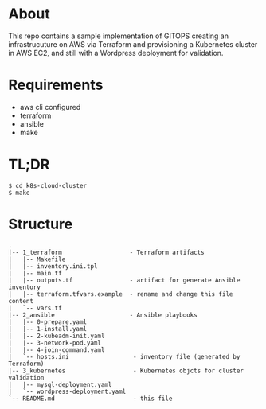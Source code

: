 # About

This repo contains a sample implementation of GITOPS creating an
infrastrucuture on AWS via Terraform and provisioning a Kubernetes
cluster in AWS EC2, and still with a Wordpress deployment for 
validation.

# Requirements
- aws cli configured
- terraform
- ansible
- make

# TL;DR

```
$ cd k8s-cloud-cluster
$ make
```

# Structure
```
.
|-- 1_terraform                   - Terraform artifacts
|   |-- Makefile
|   |-- inventory.ini.tpl
|   |-- main.tf
|   |-- outputs.tf                - artifact for generate Ansible inventory
|   |-- terraform.tfvars.example  - rename and change this file content
|   `-- vars.tf
|-- 2_ansible                     - Ansible playbooks
|   |-- 0-prepare.yaml
|   |-- 1-install.yaml
|   |-- 2-kubeadm-init.yaml
|   |-- 3-network-pod.yaml
|   |-- 4-join-command.yaml
|   `-- hosts.ini                  - inventory file (generated by Terraform)
|-- 3_kubernetes                   - Kubernetes objcts for cluster validation
|   |-- mysql-deployment.yaml
|   `-- wordpress-deployment.yaml
`-- README.md                      - this file
```
